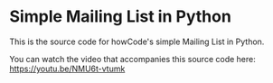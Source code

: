 Simple Mailing List in Python
==============================

This is the source code for howCode's simple Mailing List in Python.

You can watch the video that accompanies this source code here: https://youtu.be/NMU6t-vtumk
